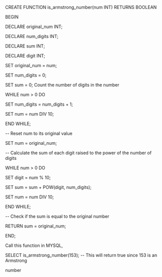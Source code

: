 CREATE FUNCTION is_armstrong_number(num INT) RETURNS BOOLEAN

BEGIN

 DECLARE original_num INT;

 DECLARE num_digits INT;

 DECLARE sum INT;

 DECLARE digit INT;

 SET original_num = num;

 SET num_digits = 0;

 SET sum = 0;
 Count the number of digits in the number

 WHILE num > 0 DO

 SET num_digits = num_digits + 1;

 SET num = num DIV 10;

 END WHILE;

 -- Reset num to its original value

 SET num = original_num;

 -- Calculate the sum of each digit raised to the power of the number of digits

 WHILE num > 0 DO

 SET digit = num % 10;

 SET sum = sum + POW(digit, num_digits);

 SET num = num DIV 10;

 END WHILE;

 -- Check if the sum is equal to the original number

 RETURN sum = original_num;

END;

Call this function in MYSQL,

SELECT is_armstrong_number(153); -- This will return true since 153 is an Armstrong 

number

